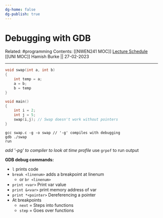 ```yaml
---
dg-home: false
dg-publish: true
---
```


# Debugging with GDB

Related: #programming 
Contents: [[NWEN241 MOC]]
[Lecture Schedule](https://ecs.wgtn.ac.nz/Courses/NWEN241_2023T1/LectureSchedule)
[[UNI MOC]]
Hamish Burke || 27-02-2023
***

```C
void swap(int a, int b)
{
	int temp = a;
	a = b;
	b = temp
}

void main()
{
	int i = 2;
	int j = 5;
	swap(i,j); // Swap doesn't work without pointers
}
```

```shell
gcc swap.c -g -o swap // '-g' compiles with debugging
gdb ./swap
run
```

*add '-pg' to compiler to look at time profile*
	use `grpof` to run output

**GDB  debug commands:**
- `l` prints code
- `break <linenum>` adds a breakpoint at linenum
	- or `br <linenum>`
- `print <var>` Print var value
- `print &<var>` print memory address of var
- `print *<pointer>` Dereferencing a pointer
- At breakpoints
	- `next` = Steps into functions
	- `step` = Goes over functions




